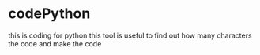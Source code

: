 # codePython
this is coding for python this tool is useful to find out how many characters the code and make the code 
